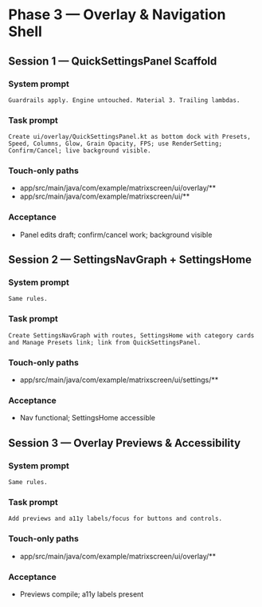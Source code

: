# Phase 3 — Overlay & Navigation Shell

## Session 1 — QuickSettingsPanel Scaffold

### System prompt

```
Guardrails apply. Engine untouched. Material 3. Trailing lambdas.
```

### Task prompt

```
Create ui/overlay/QuickSettingsPanel.kt as bottom dock with Presets, Speed, Columns, Glow, Grain Opacity, FPS; use RenderSetting; Confirm/Cancel; live background visible.
```

### Touch-only paths

- app/src/main/java/com/example/matrixscreen/ui/overlay/**
- app/src/main/java/com/example/matrixscreen/ui/**

### Acceptance

- Panel edits draft; confirm/cancel work; background visible

## Session 2 — SettingsNavGraph + SettingsHome

### System prompt

```
Same rules.
```

### Task prompt

```
Create SettingsNavGraph with routes, SettingsHome with category cards and Manage Presets link; link from QuickSettingsPanel.
```

### Touch-only paths

- app/src/main/java/com/example/matrixscreen/ui/settings/**

### Acceptance

- Nav functional; SettingsHome accessible

## Session 3 — Overlay Previews & Accessibility

### System prompt

```
Same rules.
```

### Task prompt

```
Add previews and a11y labels/focus for buttons and controls.
```

### Touch-only paths

- app/src/main/java/com/example/matrixscreen/ui/overlay/**

### Acceptance

- Previews compile; a11y labels present
